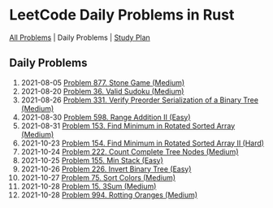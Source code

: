 LeetCode Daily Problems in Rust
===============================

[All Problems](README.md) | Daily Problems | [Study Plan](STUDY_PLAN.md)

Daily Problems
--------------

1. 2021-08-05 [Problem 877. Stone Game (Medium)](problem_0877/)
2. 2021-08-20 [Problem 36. Valid Sudoku (Medium)](problem_0036/)
3. 2021-08-26 [Problem 331. Verify Preorder Serialization of a Binary Tree (Medium)](problem_0331/)
4. 2021-08-30 [Problem 598. Range Addition II (Easy)](problem_0598/)
5. 2021-08-31 [Problem 153. Find Minimum in Rotated Sorted Array (Medium)](problem_0153/)
6. 2021-10-23 [Problem 154. Find Minimum in Rotated Sorted Array II (Hard)](problem_0154/)
7. 2021-10-24 [Problem 222. Count Complete Tree Nodes (Medium)](problem_0222/)
8. 2021-10-25 [Problem 155. Min Stack (Easy)](problem_0155/)
9. 2021-10-26 [Problem 226. Invert Binary Tree (Easy)](problem_0226/)
10. 2021-10-27 [Problem 75. Sort Colors (Medium)](problem_0075/)
11. 2021-10-28 [Problem 15. 3Sum (Medium)](problem_0015/)
12. 2021-10-28 [Problem 994. Rotting Oranges (Medium)](problem_0994/)
